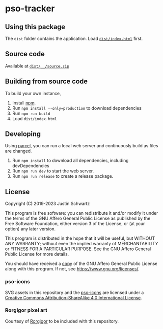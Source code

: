 # pso-tracker

## Using this package

The `dist` folder contains the application. Load [`dist/index.html`](dist/index.html) first.

## Source code

Available at [`dist/__/source.zip`](dist/__/source.zip)

## Building from source code

To build your own instance,

1. Install [npm](https://www.npmjs.com/get-npm).
1. Run `npm install --only=production` to download dependencies
1. Run `npm run build` 
1. Load `dist/index.html`

## Developing

Using [parcel](https://parceljs.org/), you can run a local web server and continuously build as files are changed.

1. Run `npm install` to download all dependencies, including devDependencies
1. Run `npm run dev` to start the web server.
1. Run `npm run release` to create a release package.

## License

Copyright (C) 2019-2023 Justin Schwartz

This program is free software: you can redistribute it and/or modify it under the terms of the GNU Affero General Public License as published by the Free Software Foundation, either version 3 of the License, or (at your option) any later version.

This program is distributed in the hope that it will be useful, but WITHOUT ANY WARRANTY; without even the implied warranty of MERCHANTABILITY or FITNESS FOR A PARTICULAR PURPOSE. See the GNU Affero General Public License for more details.

You should have received a [copy](LICENSE.txt) of the GNU Affero General Public License along with this program. If not, see <https://www.gnu.org/licenses/>.

### pso-icons

SVG assets in this repository and the [pso-icons](https://github.com/akdb/pso-icons) are licensed under a [Creative Commons Attribution-ShareAlike 4.0 International License](https://creativecommons.org/licenses/by-sa/4.0/).

### Rorgigor pixel art

Courtesy of [Rorgigor](https://twitch.tv/rorgigor) to be included with this repository.
